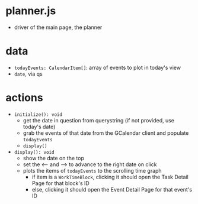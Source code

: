 # planner.js
- driver of the main page, the planner

# data
- `todayEvents: CalendarItem[]`: array of events to plot in today's view
- `date`, via qs

# actions
- `initialize(): void`
	- get the date in question from querystring (if not provided, use today's date)
	- grab the events of that date from the GCalendar client and populate `todayEvents`
	- `display()`
- `display(): void`
	- show the date on the top
	- set the <-- and --> to advance to the right date on click
	- plots the items of `todayEvents` to the scrolling time graph
		- if item is a `WorkTimeBlock`, clicking it should open the Task Detail Page for that block's ID
		- else, clicking it should open the Event Detail Page for that event's ID